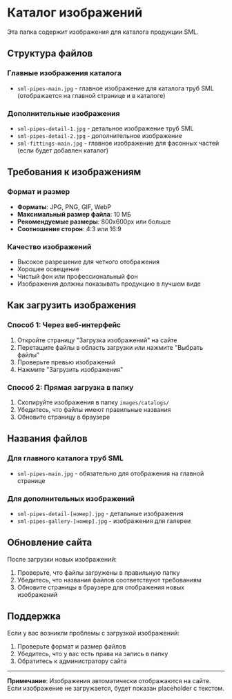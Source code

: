 # Каталог изображений

Эта папка содержит изображения для каталога продукции SML.

## Структура файлов

### Главные изображения каталога
- `sml-pipes-main.jpg` - главное изображение для каталога труб SML (отображается на главной странице и в каталоге)

### Дополнительные изображения
- `sml-pipes-detail-1.jpg` - детальное изображение труб SML
- `sml-pipes-detail-2.jpg` - дополнительное изображение
- `sml-fittings-main.jpg` - главное изображение для фасонных частей (если будет добавлен каталог)

## Требования к изображениям

### Формат и размер
- **Форматы**: JPG, PNG, GIF, WebP
- **Максимальный размер файла**: 10 МБ
- **Рекомендуемые размеры**: 800x600px или больше
- **Соотношение сторон**: 4:3 или 16:9

### Качество изображений
- Высокое разрешение для четкого отображения
- Хорошее освещение
- Чистый фон или профессиональный фон
- Изображения должны показывать продукцию в лучшем виде

## Как загрузить изображения

### Способ 1: Через веб-интерфейс
1. Откройте страницу "Загрузка изображений" на сайте
2. Перетащите файлы в область загрузки или нажмите "Выбрать файлы"
3. Проверьте превью изображений
4. Нажмите "Загрузить изображения"

### Способ 2: Прямая загрузка в папку
1. Скопируйте изображения в папку `images/catalogs/`
2. Убедитесь, что файлы имеют правильные названия
3. Обновите страницу в браузере

## Названия файлов

### Для главного каталога труб SML
- `sml-pipes-main.jpg` - обязательно для отображения на главной странице

### Для дополнительных изображений
- `sml-pipes-detail-[номер].jpg` - детальные изображения
- `sml-pipes-gallery-[номер].jpg` - изображения для галереи

## Обновление сайта

После загрузки новых изображений:
1. Проверьте, что файлы загружены в правильную папку
2. Убедитесь, что названия файлов соответствуют требованиям
3. Обновите страницы в браузере для отображения новых изображений

## Поддержка

Если у вас возникли проблемы с загрузкой изображений:
1. Проверьте формат и размер файлов
2. Убедитесь, что у вас есть права на запись в папку
3. Обратитесь к администратору сайта

---

**Примечание**: Изображения автоматически отображаются на сайте. Если изображение не загружается, будет показан placeholder с текстом.
